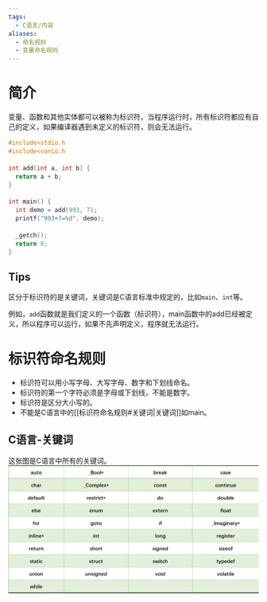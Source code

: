 ```yaml
---
tags:
  - C语言/内容
aliases:
  - 命名规则
  - 变量命名规则
---
```

# 简介
变量、函数和其他实体都可以被称为标识符，当程序运行时，所有标识符都应有自己的定义，如果编译器遇到未定义的标识符，则会无法运行。

  ```c
  #include<stdio.h
  #include<conio.h
  
  int add(int a, int b) {
  	return a + b;
  }
  
  int main() {
  	int demo = add(993, 7);
  	printf("993+7=%d", demo);
  
  	_getch();
  	return 0;
  }
  ```

## Tips
区分于标识符的是关键词，关键词是C语言标准中规定的，比如`main`、`int`等。

  例如，`add`函数就是我们定义的一个函数（标识符），main函数中的add已经被定义，所以程序可以运行，如果不先声明定义，程序就无法运行。

# 标识符命名规则

  -   标识符可以用小写字母、大写字母、数字和下划线命名。
  -   标识符的第一个字符必须是字母或下划线，不能是数字。
  -   标识符是区分大小写的。
  -   不能是C语言中的[[标识符命名规则#关键词|关键词]]如main。
## C语言-关键词

  这张图是C语言中所有的关键词。
  ![image-20230826211222290](C语言笔记/C-files/C语言关键词.png)
